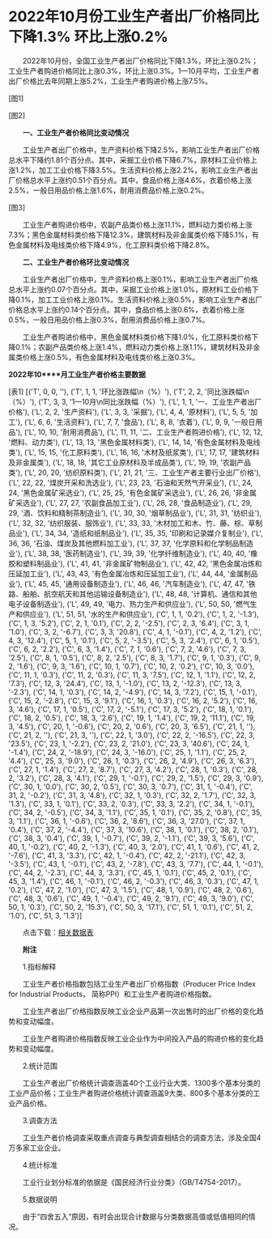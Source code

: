 # 2022年10月份工业生产者出厂价格同比下降1.3% 环比上涨0.2%

　　2022年10月份，全国工业生产者出厂价格同比下降1.3%，环比上涨0.2%；工业生产者购进价格同比上涨0.3%，环比上涨0.3%。1—10月平均，工业生产者出厂价格比去年同期上涨5.2%，工业生产者购进价格上涨7.5%。

[图1]

[图2]

　　**一、工业生产者价格同比变动情况**

　　工业生产者出厂价格中，生产资料价格下降2.5%，影响工业生产者出厂价格总水平下降约1.81个百分点。其中，采掘工业价格下降6.7%，原材料工业价格上涨1.2%，加工工业价格下降3.5%。生活资料价格上涨2.2%，影响工业生产者出厂价格总水平上涨约0.51个百分点。其中，食品价格上涨4.6%，衣着价格上涨2.5%，一般日用品价格上涨1.6%，耐用消费品价格上涨0.2%。

[图3]

　　工业生产者购进价格中，农副产品类价格上涨11.1%，燃料动力类价格上涨7.3%；黑色金属材料类价格下降12.3%，建筑材料及非金属类价格下降5.1%，有色金属材料及电线类价格下降4.9%，化工原料类价格下降2.8%。

　　**二、工业生产者价格环比变动情况**

　　工业生产者出厂价格中，生产资料价格上涨0.1%，影响工业生产者出厂价格总水平上涨约0.07个百分点。其中，采掘工业价格上涨1.0%，原材料工业价格下降0.1%，加工工业价格上涨0.1%。生活资料价格上涨0.5%，影响工业生产者出厂价格总水平上涨约0.14个百分点。其中，食品价格上涨0.6%，衣着价格上涨0.5%，一般日用品价格上涨0.3%，耐用消费品价格上涨0.7%。

　　工业生产者购进价格中，黑色金属材料类价格下降1.0%，化工原料类价格下降0.1%；农副产品类价格上涨1.4%，燃料动力类价格上涨1.1%，建筑材料及非金属类价格上涨0.5%，有色金属材料及电线类价格上涨0.3%。

**2022****年****10****月工业生产者价格主要数据**

[表1]
[('T', 0, 0, ''), ('T', 1, 1, '环比涨跌幅\n（%）'), ('T', 2, 2, '同比涨跌幅\n（%）'), ('T', 3, 3, '1—10月\n同比涨跌幅（%）'), ('L', 1, 1, '一、工业生产者出厂价格'), ('L', 2, 2, '生产资料'), ('L', 3, 3, '采掘'), ('L', 4, 4, '原材料'), ('L', 5, 5, '加工'), ('L', 6, 6, '生活资料'), ('L', 7, 7, '食品'), ('L', 8, 8, '衣着'), ('L', 9, 9, '一般日用品'), ('L', 10, 10, '耐用消费品'), ('L', 11, 11, '二、工业生产者购进价格'), ('L', 12, 12, '燃料、动力类'), ('L', 13, 13, '黑色金属材料类'), ('L', 14, 14, '有色金属材料及电线类'), ('L', 15, 15, '化工原料类'), ('L', 16, 16, '木材及纸浆类'), ('L', 17, 17, '建筑材料及非金属类'), ('L', 18, 18, '其它工业原材料及半成品类'), ('L', 19, 19, '农副产品类'), ('L', 20, 20, '纺织原料类'), ('L', 21, 21, '三、工业生产者主要行业出厂价格'), ('L', 22, 22, '煤炭开采和洗选业'), ('L', 23, 23, '石油和天然气开采业'), ('L', 24, 24, '黑色金属矿采选业'), ('L', 25, 25, '有色金属矿采选业'), ('L', 26, 26, '非金属矿采选业'), ('L', 27, 27, '农副食品加工业'), ('L', 28, 28, '食品制造业'), ('L', 29, 29, '酒、饮料和精制茶制造业'), ('L', 30, 30, '烟草制品业'), ('L', 31, 31, '纺织业'), ('L', 32, 32, '纺织服装、服饰业'), ('L', 33, 33, '木材加工和木、竹、藤、棕、草制品业'), ('L', 34, 34, '造纸和纸制品业'), ('L', 35, 35, '印刷和记录媒介复制业'), ('L', 36, 36, '石油、煤炭及其他燃料加工业'), ('L', 37, 37, '化学原料和化学制品制造业'), ('L', 38, 38, '医药制造业'), ('L', 39, 39, '化学纤维制造业'), ('L', 40, 40, '橡胶和塑料制品业'), ('L', 41, 41, '非金属矿物制品业'), ('L', 42, 42, '黑色金属冶炼和压延加工业'), ('L', 43, 43, '有色金属冶炼和压延加工业'), ('L', 44, 44, '金属制品业'), ('L', 45, 45, '通用设备制造业'), ('L', 46, 46, '汽车制造业'), ('L', 47, 47, '铁路、船舶、航空航天和其他运输设备制造业'), ('L', 48, 48, '计算机、通信和其他电子设备制造业'), ('L', 49, 49, '电力、热力生产和供应业'), ('L', 50, 50, '燃气生产和供应业'), ('L', 51, 51, '水的生产和供应业'), ('C', 1, 1, '0.2'), ('C', 1, 2, '-1.3'), ('C', 1, 3, '5.2'), ('C', 2, 1, '0.1'), ('C', 2, 2, '-2.5'), ('C', 2, 3, '6.4'), ('C', 3, 1, '1.0'), ('C', 3, 2, '-6.7'), ('C', 3, 3, '20.8'), ('C', 4, 1, '-0.1'), ('C', 4, 2, '1.2'), ('C', 4, 3, '12.4'), ('C', 5, 1, '0.1'), ('C', 5, 2, '-3.5'), ('C', 5, 3, '2.4'), ('C', 6, 1, '0.5'), ('C', 6, 2, '2.2'), ('C', 6, 3, '1.4'), ('C', 7, 1, '0.6'), ('C', 7, 2, '4.6'), ('C', 7, 3, '2.5'), ('C', 8, 1, '0.5'), ('C', 8, 2, '2.5'), ('C', 8, 3, '1.7'), ('C', 9, 1, '0.3'), ('C', 9, 2, '1.6'), ('C', 9, 3, '1.6'), ('C', 10, 1, '0.7'), ('C', 10, 2, '0.2'), ('C', 10, 3, '0.0'), ('C', 11, 1, '0.3'), ('C', 11, 2, '0.3'), ('C', 11, 3, '7.5'), ('C', 12, 1, '1.1'), ('C', 12, 2, '7.3'), ('C', 12, 3, '24.4'), ('C', 13, 1, '-1.0'), ('C', 13, 2, '-12.3'), ('C', 13, 3, '-2.3'), ('C', 14, 1, '0.3'), ('C', 14, 2, '-4.9'), ('C', 14, 3, '7.2'), ('C', 15, 1, '-0.1'), ('C', 15, 2, '-2.8'), ('C', 15, 3, '9.1'), ('C', 16, 1, '0.3'), ('C', 16, 2, '5.2'), ('C', 16, 3, '4.6'), ('C', 17, 1, '0.5'), ('C', 17, 2, '-5.1'), ('C', 17, 3, '5.2'), ('C', 18, 1, '0.1'), ('C', 18, 2, '0.5'), ('C', 18, 3, '2.6'), ('C', 19, 1, '1.4'), ('C', 19, 2, '11.1'), ('C', 19, 3, '4.5'), ('C', 20, 1, '-0.6'), ('C', 20, 2, '0.6'), ('C', 20, 3, '6.5'), ('C', 21, 1, ''), ('C', 21, 2, ''), ('C', 21, 3, ''), ('C', 22, 1, '3.0'), ('C', 22, 2, '-16.5'), ('C', 22, 3, '23.5'), ('C', 23, 1, '-2.2'), ('C', 23, 2, '21.0'), ('C', 23, 3, '40.6'), ('C', 24, 1, '-1.4'), ('C', 24, 2, '-18.9'), ('C', 24, 3, '-16.0'), ('C', 25, 1, '1.1'), ('C', 25, 2, '4.4'), ('C', 25, 3, '9.0'), ('C', 26, 1, '0.3'), ('C', 26, 2, '4.9'), ('C', 26, 3, '6.3'), ('C', 27, 1, '1.4'), ('C', 27, 2, '8.7'), ('C', 27, 3, '4.2'), ('C', 28, 1, '0.3'), ('C', 28, 2, '3.2'), ('C', 28, 3, '4.1'), ('C', 29, 1, '-0.1'), ('C', 29, 2, '1.5'), ('C', 29, 3, '0.9'), ('C', 30, 1, '0.0'), ('C', 30, 2, '0.5'), ('C', 30, 3, '0.7'), ('C', 31, 1, '-0.4'), ('C', 31, 2, '-0.2'), ('C', 31, 3, '4.8'), ('C', 32, 1, '0.3'), ('C', 32, 2, '1.7'), ('C', 32, 3, '1.3'), ('C', 33, 1, '0.1'), ('C', 33, 2, '0.3'), ('C', 33, 3, '2.2'), ('C', 34, 1, '-0.1'), ('C', 34, 2, '-0.5'), ('C', 34, 3, '1.1'), ('C', 35, 1, '0.1'), ('C', 35, 2, '0.8'), ('C', 35, 3, '1.1'), ('C', 36, 1, '-0.6'), ('C', 36, 2, '8.6'), ('C', 36, 3, '27.0'), ('C', 37, 1, '0.4'), ('C', 37, 2, '-4.4'), ('C', 37, 3, '10.6'), ('C', 38, 1, '0.1'), ('C', 38, 2, '0.1'), ('C', 38, 3, '0.4'), ('C', 39, 1, '-0.7'), ('C', 39, 2, '-1.1'), ('C', 39, 3, '5.6'), ('C', 40, 1, '-0.2'), ('C', 40, 2, '-1.3'), ('C', 40, 3, '2.0'), ('C', 41, 1, '0.6'), ('C', 41, 2, '-7.6'), ('C', 41, 3, '3.3'), ('C', 42, 1, '-0.4'), ('C', 42, 2, '-21.1'), ('C', 42, 3, '-3.5'), ('C', 43, 1, '-0.1'), ('C', 43, 2, '-7.8'), ('C', 43, 3, '7.7'), ('C', 44, 1, '-0.1'), ('C', 44, 2, '-2.3'), ('C', 44, 3, '3.3'), ('C', 45, 1, '0.1'), ('C', 45, 2, '0.1'), ('C', 45, 3, '1.4'), ('C', 46, 1, '-0.1'), ('C', 46, 2, '-0.3'), ('C', 46, 3, '0.3'), ('C', 47, 1, '0.2'), ('C', 47, 2, '1.0'), ('C', 47, 3, '1.5'), ('C', 48, 1, '0.9'), ('C', 48, 2, '0.6'), ('C', 48, 3, '0.6'), ('C', 49, 1, '-0.4'), ('C', 49, 2, '9.1'), ('C', 49, 3, '9.0'), ('C', 50, 1, '0.3'), ('C', 50, 2, '15.3'), ('C', 50, 3, '17.1'), ('C', 51, 1, '0.1'), ('C', 51, 2, '1.0'), ('C', 51, 3, '1.3')]

　　点击下载：[相关数据表](http://www.stats.gov.cn/sj/zxfb/202302/W020230203610294530331.xlsx)

　　**附注**

　　1.指标解释

　　工业生产者价格指数包括工业生产者出厂价格指数（Producer Price Index for Industrial Products， 简称PPI）和工业生产者购进价格指数。

　　工业生产者出厂价格指数反映工业企业产品第一次出售时的出厂价格的变化趋势和变动幅度。

　　工业生产者购进价格指数反映工业企业作为中间投入产品的购进价格的变化趋势和变动幅度。

　　2.统计范围

　　工业生产者出厂价格统计调查涵盖40个工业行业大类、1300多个基本分类的工业产品价格；工业生产者购进价格统计调查涵盖9大类、800多个基本分类的工业产品价格。

　　3.调查方法

　　工业生产者价格调查采取重点调查与典型调查相结合的调查方法，涉及全国4万多家工业企业。

　　4.统计标准

　　工业行业划分标准的依据是《国民经济行业分类》（GB/T4754-2017）。

　　5.数据说明

　　由于“四舍五入”原因，有时会出现合计数据与分类数据高值或低值相同的情况。